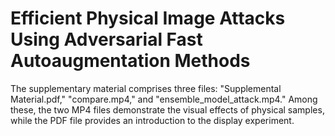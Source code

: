 # Efficient Physical Image Attacks Using Adversarial Fast Autoaugmentation Methods
The supplementary material comprises three files: "Supplemental Material.pdf," "compare.mp4," and "ensemble_model_attack.mp4." Among these, the two MP4 files demonstrate the visual effects of physical samples, while the PDF file provides an introduction to the display experiment.
 
